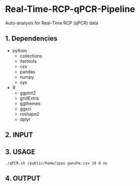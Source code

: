 # Real-Time-RCP-qPCR-Pipeline
Auto-analysis for Real-Time RCP (qPCR) data
## 1. Dependencies
- python
  - collections
  - itertools
  - csv
  - pandas
  - numpy
  - sys
- R
  - ggplot2
  - gridExtra
  - ggthemes
  - ggsci
  - reshape2
  - dplyr
## 2. INPUT
## 3. USAGE
```
./qPCR.sh /public/home/zpxu ganshe.csv 18 8 no
```
## 4. OUTPUT
